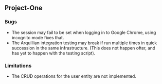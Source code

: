 ## Project-One

### Bugs

* The session may fail to be set when logging in to Google Chrome, using incognito mode fixes that.
* The Arquillian integration testing may break if run multiple times in quick succession in the same infrastructure. (This does not happen ofter, and has yet to happen with the testing script).

### Limitations
* The CRUD operations for the user entity are not implemented.
